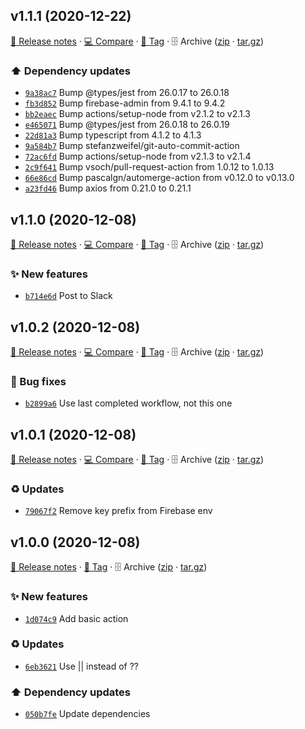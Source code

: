 ## v1.1.1 (2020-12-22)

[📝 Release notes](https://github.com/koj-co/firebase-sync/releases/tag/v1.1.1) · [💻 Compare](https://github.com/koj-co/firebase-sync/compare/v1.1.0...v1.1.1) · [🔖 Tag](https://github.com/koj-co/firebase-sync/tree/v1.1.1) · 🗄️ Archive ([zip](https://github.com/koj-co/firebase-sync/archive/v1.1.1.zip) · [tar.gz](https://github.com/koj-co/firebase-sync/archive/v1.1.1.tar.gz))

### ⬆️ Dependency updates

- [`9a38ac7`](https://github.com/koj-co/firebase-sync/commit/9a38ac7)  Bump @types/jest from 26.0.17 to 26.0.18
- [`fb3d852`](https://github.com/koj-co/firebase-sync/commit/fb3d852)  Bump firebase-admin from 9.4.1 to 9.4.2
- [`bb2eaec`](https://github.com/koj-co/firebase-sync/commit/bb2eaec)  Bump actions/setup-node from v2.1.2 to v2.1.3
- [`e465071`](https://github.com/koj-co/firebase-sync/commit/e465071)  Bump @types/jest from 26.0.18 to 26.0.19
- [`22d81a3`](https://github.com/koj-co/firebase-sync/commit/22d81a3)  Bump typescript from 4.1.2 to 4.1.3
- [`9a584b7`](https://github.com/koj-co/firebase-sync/commit/9a584b7)  Bump stefanzweifel/git-auto-commit-action
- [`72ac6fd`](https://github.com/koj-co/firebase-sync/commit/72ac6fd)  Bump actions/setup-node from v2.1.3 to v2.1.4
- [`2c9f641`](https://github.com/koj-co/firebase-sync/commit/2c9f641)  Bump vsoch/pull-request-action from 1.0.12 to 1.0.13
- [`66e86cd`](https://github.com/koj-co/firebase-sync/commit/66e86cd)  Bump pascalgn/automerge-action from v0.12.0 to v0.13.0
- [`a23fd46`](https://github.com/koj-co/firebase-sync/commit/a23fd46)  Bump axios from 0.21.0 to 0.21.1

## v1.1.0 (2020-12-08)

[📝 Release notes](https://github.com/koj-co/firebase-sync/releases/tag/v1.1.0) · [💻 Compare](https://github.com/koj-co/firebase-sync/compare/v1.0.2...v1.1.0) · [🔖 Tag](https://github.com/koj-co/firebase-sync/tree/v1.1.0) · 🗄️ Archive ([zip](https://github.com/koj-co/firebase-sync/archive/v1.1.0.zip) · [tar.gz](https://github.com/koj-co/firebase-sync/archive/v1.1.0.tar.gz))

### ✨ New features

- [`b714e6d`](https://github.com/koj-co/firebase-sync/commit/b714e6d)  Post to Slack

## v1.0.2 (2020-12-08)

[📝 Release notes](https://github.com/koj-co/firebase-sync/releases/tag/v1.0.2) · [💻 Compare](https://github.com/koj-co/firebase-sync/compare/v1.0.1...v1.0.2) · [🔖 Tag](https://github.com/koj-co/firebase-sync/tree/v1.0.2) · 🗄️ Archive ([zip](https://github.com/koj-co/firebase-sync/archive/v1.0.2.zip) · [tar.gz](https://github.com/koj-co/firebase-sync/archive/v1.0.2.tar.gz))

### 🐛 Bug fixes

- [`b2899a6`](https://github.com/koj-co/firebase-sync/commit/b2899a6)  Use last completed workflow, not this one

## v1.0.1 (2020-12-08)

[📝 Release notes](https://github.com/koj-co/firebase-sync/releases/tag/v1.0.1) · [💻 Compare](https://github.com/koj-co/firebase-sync/compare/v1.0.0...v1.0.1) · [🔖 Tag](https://github.com/koj-co/firebase-sync/tree/v1.0.1) · 🗄️ Archive ([zip](https://github.com/koj-co/firebase-sync/archive/v1.0.1.zip) · [tar.gz](https://github.com/koj-co/firebase-sync/archive/v1.0.1.tar.gz))

### ♻️ Updates

- [`79067f2`](https://github.com/koj-co/firebase-sync/commit/79067f2)  Remove key prefix from Firebase env

## v1.0.0 (2020-12-08)

[📝 Release notes](https://github.com/koj-co/firebase-sync/releases/tag/v1.0.0) · [🔖 Tag](https://github.com/koj-co/firebase-sync/tree/v1.0.0) · 🗄️ Archive ([zip](https://github.com/koj-co/firebase-sync/archive/v1.0.0.zip) · [tar.gz](https://github.com/koj-co/firebase-sync/archive/v1.0.0.tar.gz))

### ✨ New features

- [`1d074c9`](https://github.com/koj-co/firebase-sync/commit/1d074c9)  Add basic action

### ♻️ Updates

- [`6eb3621`](https://github.com/koj-co/firebase-sync/commit/6eb3621)  Use || instead of ??

### ⬆️ Dependency updates

- [`050b7fe`](https://github.com/koj-co/firebase-sync/commit/050b7fe)  Update dependencies
